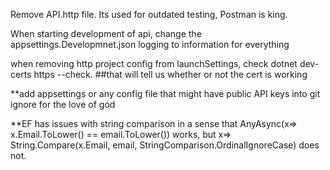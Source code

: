 
Remove API.http file. Its used for outdated testing, Postman is king.

When starting development of api, change the appsettings.Developmnet.json logging to information for everything

when removing http project config from launchSettings, check dotnet dev-certs https --check. ##that will tell us whether or not the cert is working

**add appsettings or any config file that might have public API keys into git ignore for the love of god


**EF has issues with string comparison in a sense that AnyAsync(x=> x.Email.ToLower() == email.ToLower()) works, but x=> String.Compare(x.Email, email, StringComparison.OrdinalIgnoreCase) does not.

